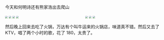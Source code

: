 今天和何明诗还有熊家浩出去爬山

<div style="display: grid; grid-template-columns: 1fr 1fr; gap: 20px;">
  <div>
    <img src="https://cdn.jsdelivr.net/gh/LastKnightCoder/ImgHosting3@master/202205161657012022-05-16-16-57-02.png" style="zoom:50%"/>
    <img src="https://cdn.jsdelivr.net/gh/LastKnightCoder/ImgHosting3@master/202205161659442022-05-16-16-59-45.png" style="zoom:50%"/>
    <img src="https://cdn.jsdelivr.net/gh/LastKnightCoder/ImgHosting3@master/202205161700502022-05-16-17-00-51.png" style="zoom:50%"/>
    <img src="https://cdn.jsdelivr.net/gh/LastKnightCoder/ImgHosting3@master/202205161701392022-05-16-17-01-40.png" style="zoom:50%"/>
  </div>
  <div>
    <img src="https://cdn.jsdelivr.net/gh/LastKnightCoder/ImgHosting3@master/202205161702432022-05-16-17-02-44.png" style="zoom:50%"/>
    <img src="https://cdn.jsdelivr.net/gh/LastKnightCoder/ImgHosting3@master/202205161703472022-05-16-17-03-48.png" style="zoom:50%"/>
    <img src="https://cdn.jsdelivr.net/gh/LastKnightCoder/ImgHosting3@master/202205161709072022-05-16-17-09-08.png" style="zoom:50%"/>
  </div>
</div>



然后晚上回来去吃了火锅，万达有个叫牛运来的火锅店，味道真不错。然后又去了 KTV，唱了两个小时的歌，花了 180，太贵了。
